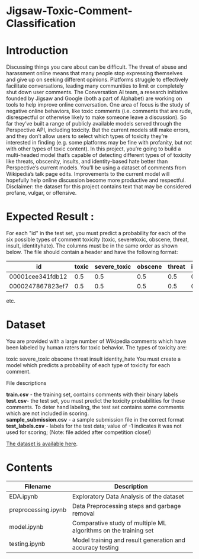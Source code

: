 # Jigsaw-Toxic-Comment-Classification

# Introduction
Discussing things you care about can be difficult. The threat of abuse and harassment online means that many people stop expressing themselves and give up on seeking different opinions. Platforms struggle to effectively facilitate conversations, leading many communities to limit or completely shut down user comments.
The Conversation AI team, a research initiative founded by Jigsaw and Google (both a part of Alphabet) are working on tools to help improve online conversation. One area of focus is the study of negative online behaviors, like toxic comments (i.e. comments that are rude, disrespectful or otherwise likely to make someone leave a discussion). So far they’ve built a range of publicly available models served through the Perspective API, including toxicity. But the current models still make errors, and they don’t allow users to select which types of toxicity they’re interested in finding (e.g. some platforms may be fine with profanity, but not with other types of toxic content).
In this project, you’re going to build a multi-headed model that’s capable of detecting different types of of toxicity like threats, obscenity, insults, and identity-based hate better than Perspective’s current models. You’ll be using a dataset of comments from Wikipedia’s talk page edits. Improvements to the current model will hopefully help online discussion become more productive and respectful.
Disclaimer: the dataset for this project contains text that may be considered profane, vulgar, or offensive.

# Expected Result :
For each "id" in the test set, you must predict a probability for each of the six possible types of comment toxicity (toxic, severetoxic, obscene, threat, insult, identityhate). The columns must be in the same order as shown below. The file should contain a header and have the following format:

| id | toxic | severe_toxic | obscene | threat | insult | identity_hate|
| -------- | ----------- | --------| --------- | --------- | ----------| -------|
|00001cee341fdb12 |0.5 | 0.5| 0.5| 0.5| 0.5| 0.5|
|0000247867823ef7 |0.5| 0.5| 0.5| 0.5| 0.5| 0.5|

etc.

# Dataset
You are provided with a large number of Wikipedia comments which have been labeled by human raters for toxic behavior. The types of toxicity are:

toxic severe_toxic obscene threat insult identity_hate You must create a model which predicts a probability of each type of toxicity for each comment.

File descriptions

**train.csv** - the training set, contains comments with their binary labels<br>
**test.csv**- the test set, you must predict the toxicity probabilities for these comments. To deter hand labeling, the test set contains some comments which are not included in scoring.<br>
**sample_submission.csv** - a sample submission file in the correct format<br>
**test_labels.csv** - labels for the test data; value of -1 indicates it was not used for scoring; (Note: file added after competition close!)<br>

[The dataset is available here](https://drive.google.com/drive/folders/1eGqTyDMTpEY-NYQDlYd13oH_QS0Vz7hJ?usp=sharing).

# Contents
| Filename | Description |
| -------- | ----------- |
| EDA.ipynb | Exploratory Data Analysis of the dataset |
| preprocessing.ipynb | Data Preprocessing steps and garbage removal |
| model.ipynb | Comparative study of multiple ML algorithms on the training set |
| testing.ipynb | Model training and result generation and accuracy testing |
